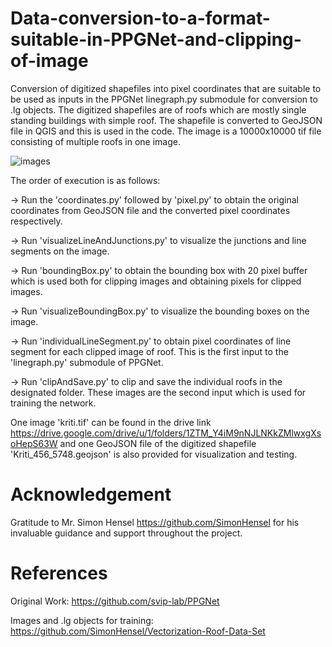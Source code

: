# Data-conversion-to-a-format-suitable-in-PPGNet-and-clipping-of-image

Conversion of digitized shapefiles into pixel coordinates that are suitable to be used as inputs in the PPGNet linegraph.py submodule for conversion to .lg objects.
The digitized shapefiles are of roofs which are mostly single standing buildings with simple roof. The shapefile is converted to GeoJSON file in QGIS and this is used in the code. 
The image is a 10000x10000 tif file consisting of multiple roofs in one image. 

![images](Pixel.PNG)

The order of execution is as follows:

  -> Run the 'coordinates.py' followed by 'pixel.py' to obtain the original coordinates from GeoJSON file and the converted pixel coordinates respectively. 
  
  -> Run 'visualizeLineAndJunctions.py' to visualize the junctions and line segments on the image.
  
  -> Run 'boundingBox.py' to obtain the bounding box with 20 pixel buffer which is used both for clipping images and obtaining pixels for clipped images.
  
  -> Run 'visualizeBoundingBox.py' to visualize the bounding boxes on the image.
  
  -> Run 'individualLineSegment.py' to obtain pixel coordinates of line segment for each clipped image of roof. This is the first input to the 'linegraph.py' submodule of PPGNet.
  
  -> Run 'clipAndSave.py' to clip and save the individual roofs in the designated folder. These images are the second input which is used for training the network.

One image 'kriti.tif' can be found in the drive link https://drive.google.com/drive/u/1/folders/1ZTM_Y4iM9nNJLNKkZMlwxgXsoHepS63W and one GeoJSON file of the digitized shapefile 'Kriti_456_5748.geojson' is also provided for visualization and testing.

# Acknowledgement

Gratitude to Mr. Simon Hensel https://github.com/SimonHensel for his invaluable guidance and support throughout the project. 

# References

Original Work: https://github.com/svip-lab/PPGNet

Images and .lg objects for training: https://github.com/SimonHensel/Vectorization-Roof-Data-Set
